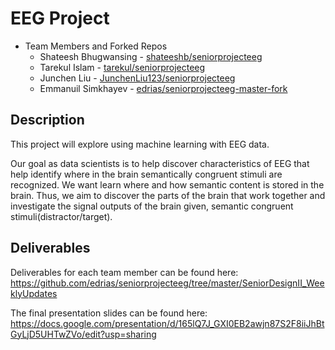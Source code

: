 # EEG Project
* Team Members and Forked Repos
  * Shateesh Bhugwansing - [shateeshb/seniorprojecteeg](https://github.com/shateeshb/seniorprojecteeg)  
  * Tarekul Islam - [tarekul/seniorprojecteeg](https://github.com/tarekul/seniorprojecteeg)
  * Junchen Liu - [JunchenLiu123/seniorprojecteeg](https://github.com/JunchenLiu123/seniorprojecteeg)
  * Emmanuil Simkhayev - [edrias/seniorprojecteeg-master-fork](https://github.com/edrias/seniorprojecteeg-master-fork)
  
## Description
This project will explore using machine learning with EEG data. 

Our goal as data scientists is to help discover characteristics of EEG that help identify where in the brain semantically congruent stimuli are recognized. We want learn where and how semantic content is stored in the brain. Thus, we aim to discover the parts of the brain that work together and investigate the signal outputs of the brain given, semantic congruent stimuli(distractor/target). 

 
 ## Deliverables
Deliverables for each team member can be found here: https://github.com/edrias/seniorprojecteeg/tree/master/SeniorDesignII_WeeklyUpdates  
  
The final presentation slides can be found here: 
https://docs.google.com/presentation/d/165lQ7J_GXI0EB2awjn87S2F8iiJhBtGyLjD5UHTwZVo/edit?usp=sharing
